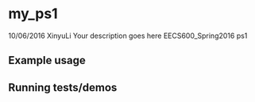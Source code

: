 # my_ps1
10/06/2016 XinyuLi
Your description goes here
EECS600_Spring2016 ps1

## Example usage

## Running tests/demos
    
